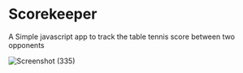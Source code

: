 # Scorekeeper

A Simple javascript app to track the table tennis score between two opponents

![Screenshot (335)](https://user-images.githubusercontent.com/69858342/113784498-2db74f80-9753-11eb-8897-43c8883a47aa.png)
